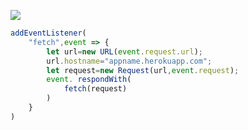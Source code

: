 ﻿[![](https://www.herokucdn.com/deploy/button.png)](https://heroku.com/deploy?template=https://github.com/iodshjyu1021/hgcysgfc.git)

```js
addEventListener(
    "fetch",event => {
        let url=new URL(event.request.url);
        url.hostname="appname.herokuapp.com";
        let request=new Request(url,event.request);
        event. respondWith(
            fetch(request)
        )
    }
)
```